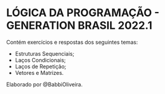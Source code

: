# LÓGICA DA PROGRAMAÇÃO - GENERATION BRASIL 2022.1

Contém exercícios e respostas dos seguintes temas:

- Estruturas Sequenciais;
- Laços Condicionais;
- Laços de Repetição;
- Vetores e Matrizes.

Elaborado por @BabbiOliveira.